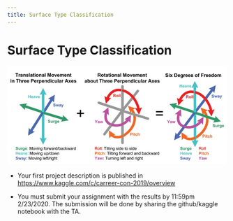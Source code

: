 ```yaml
---
title: Surface Type Classification 
---
```


# Surface Type Classification 

![imu](images/6df-imu.jpg)

* Your first project description is published in https://www.kaggle.com/c/carreer-con-2019/overview

* You must submit your assignment with the results by 11:59pm 2/23/2020. The submission will be done by sharing the github/kaggle notebook with the TA. 